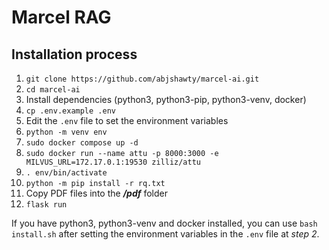 # Marcel RAG

## Installation process
1. `git clone https://github.com/abjshawty/marcel-ai.git`
2. `cd marcel-ai`
3. Install dependencies (python3, python3-pip, python3-venv, docker)
4. `cp .env.example .env`
5. Edit the `.env` file to set the environment variables
6. `python -m venv env`
7. `sudo docker compose up -d`
8. `sudo docker run --name attu -p 8000:3000 -e MILVUS_URL=172.17.0.1:19530 zilliz/attu`
9. `. env/bin/activate`
10. `python -m pip install -r rq.txt`
11. Copy PDF files into the _**/pdf**_ folder
12. `flask run`

If you have python3, python3-venv and docker installed, you can use `bash install.sh` after setting the environment variables in the `.env` file at *step 2*.
